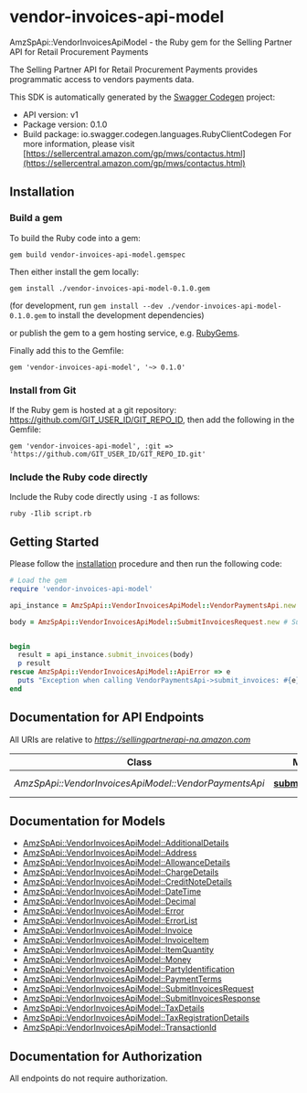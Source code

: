 # vendor-invoices-api-model

AmzSpApi::VendorInvoicesApiModel - the Ruby gem for the Selling Partner API for Retail Procurement Payments

The Selling Partner API for Retail Procurement Payments provides programmatic access to vendors payments data.

This SDK is automatically generated by the [Swagger Codegen](https://github.com/swagger-api/swagger-codegen) project:

- API version: v1
- Package version: 0.1.0
- Build package: io.swagger.codegen.languages.RubyClientCodegen
For more information, please visit [https://sellercentral.amazon.com/gp/mws/contactus.html](https://sellercentral.amazon.com/gp/mws/contactus.html)

## Installation

### Build a gem

To build the Ruby code into a gem:

```shell
gem build vendor-invoices-api-model.gemspec
```

Then either install the gem locally:

```shell
gem install ./vendor-invoices-api-model-0.1.0.gem
```
(for development, run `gem install --dev ./vendor-invoices-api-model-0.1.0.gem` to install the development dependencies)

or publish the gem to a gem hosting service, e.g. [RubyGems](https://rubygems.org/).

Finally add this to the Gemfile:

    gem 'vendor-invoices-api-model', '~> 0.1.0'

### Install from Git

If the Ruby gem is hosted at a git repository: https://github.com/GIT_USER_ID/GIT_REPO_ID, then add the following in the Gemfile:

    gem 'vendor-invoices-api-model', :git => 'https://github.com/GIT_USER_ID/GIT_REPO_ID.git'

### Include the Ruby code directly

Include the Ruby code directly using `-I` as follows:

```shell
ruby -Ilib script.rb
```

## Getting Started

Please follow the [installation](#installation) procedure and then run the following code:
```ruby
# Load the gem
require 'vendor-invoices-api-model'

api_instance = AmzSpApi::VendorInvoicesApiModel::VendorPaymentsApi.new

body = AmzSpApi::VendorInvoicesApiModel::SubmitInvoicesRequest.new # SubmitInvoicesRequest | 


begin
  result = api_instance.submit_invoices(body)
  p result
rescue AmzSpApi::VendorInvoicesApiModel::ApiError => e
  puts "Exception when calling VendorPaymentsApi->submit_invoices: #{e}"
end

```

## Documentation for API Endpoints

All URIs are relative to *https://sellingpartnerapi-na.amazon.com*

Class | Method | HTTP request | Description
------------ | ------------- | ------------- | -------------
*AmzSpApi::VendorInvoicesApiModel::VendorPaymentsApi* | [**submit_invoices**](docs/VendorPaymentsApi.md#submit_invoices) | **POST** /vendor/payments/v1/invoices | 


## Documentation for Models

 - [AmzSpApi::VendorInvoicesApiModel::AdditionalDetails](docs/AdditionalDetails.md)
 - [AmzSpApi::VendorInvoicesApiModel::Address](docs/Address.md)
 - [AmzSpApi::VendorInvoicesApiModel::AllowanceDetails](docs/AllowanceDetails.md)
 - [AmzSpApi::VendorInvoicesApiModel::ChargeDetails](docs/ChargeDetails.md)
 - [AmzSpApi::VendorInvoicesApiModel::CreditNoteDetails](docs/CreditNoteDetails.md)
 - [AmzSpApi::VendorInvoicesApiModel::DateTime](docs/DateTime.md)
 - [AmzSpApi::VendorInvoicesApiModel::Decimal](docs/Decimal.md)
 - [AmzSpApi::VendorInvoicesApiModel::Error](docs/Error.md)
 - [AmzSpApi::VendorInvoicesApiModel::ErrorList](docs/ErrorList.md)
 - [AmzSpApi::VendorInvoicesApiModel::Invoice](docs/Invoice.md)
 - [AmzSpApi::VendorInvoicesApiModel::InvoiceItem](docs/InvoiceItem.md)
 - [AmzSpApi::VendorInvoicesApiModel::ItemQuantity](docs/ItemQuantity.md)
 - [AmzSpApi::VendorInvoicesApiModel::Money](docs/Money.md)
 - [AmzSpApi::VendorInvoicesApiModel::PartyIdentification](docs/PartyIdentification.md)
 - [AmzSpApi::VendorInvoicesApiModel::PaymentTerms](docs/PaymentTerms.md)
 - [AmzSpApi::VendorInvoicesApiModel::SubmitInvoicesRequest](docs/SubmitInvoicesRequest.md)
 - [AmzSpApi::VendorInvoicesApiModel::SubmitInvoicesResponse](docs/SubmitInvoicesResponse.md)
 - [AmzSpApi::VendorInvoicesApiModel::TaxDetails](docs/TaxDetails.md)
 - [AmzSpApi::VendorInvoicesApiModel::TaxRegistrationDetails](docs/TaxRegistrationDetails.md)
 - [AmzSpApi::VendorInvoicesApiModel::TransactionId](docs/TransactionId.md)


## Documentation for Authorization

 All endpoints do not require authorization.

